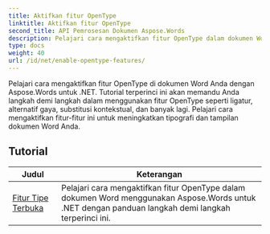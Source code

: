 ```yaml
---
title: Aktifkan fitur OpenType
linktitle: Aktifkan fitur OpenType
second_title: API Pemrosesan Dokumen Aspose.Words
description: Pelajari cara mengaktifkan fitur OpenType dalam dokumen Word dengan Aspose.Words untuk .NET. Tutorial akan memandu Anda melalui langkah-langkah untuk mengaktifkan fitur lanjutan dari font OpenType.
type: docs
weight: 40
url: /id/net/enable-opentype-features/
---
```

Pelajari cara mengaktifkan fitur OpenType di dokumen Word Anda dengan Aspose.Words untuk .NET. Tutorial terperinci ini akan memandu Anda langkah demi langkah dalam menggunakan fitur OpenType seperti ligatur, alternatif gaya, substitusi kontekstual, dan banyak lagi. Pelajari cara mengaktifkan fitur-fitur ini untuk meningkatkan tipografi dan tampilan dokumen Word Anda.

 ## Tutorial
| Judul | Keterangan |
| --- | --- |
| [Fitur Tipe Terbuka](./open-type-features/) | Pelajari cara mengaktifkan fitur OpenType dalam dokumen Word menggunakan Aspose.Words untuk .NET dengan panduan langkah demi langkah terperinci ini. |